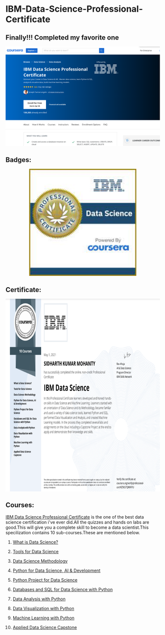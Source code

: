 # IBM-Data-Science-Professional-Certificate
## Finally!!! Completed my favorite one

![title](Readme_images/coursera_ibm_ds.png)
## Badges:
<p align="center">
  <img width="350" height="350" src="Readme_images/ibm_ds_img.jpg">
</p>

## Certificate:
<p align="center">
  <img width="700" height="630" src="Readme_images/certificate.png">
</p>

## Courses:
[IBM Data Science Professional Certificate](https://www.coursera.org/professional-certificates/ibm-data-science?utm_source=gg&utm_medium=sem&campaignid=8985360908&utm_campaign=10-IBM-Data-Science-IN&&utm_content=10-IBM-Data-Science-IN&adgroupid=86017336970&device=c&keyword=ibm%20data%20science%20course&matchtype=b&network=g&devicemodel=&adpostion=&creativeid=412873341066&hide_mobile_promo&gclid=Cj0KCQjw-LOEBhDCARIsABrC0TkDtgZvr9R4aI1GdqN8DoGPLYI3C1DkOogEsyeG8rAwhHcyw7jZwRMaApliEALw_wcB) is the one of the best data science certification i've ever did.All the quizzes and hands on labs are good.This will give you a complete skill to become a data scientist.This specilization contains 10 sub-courses.These are mentioned below.

1. [What is Data Science?](https://www.coursera.org/learn/what-is-datascience?specialization=ibm-data-science)

2. [Tools for Data Science](https://www.coursera.org/learn/open-source-tools-for-data-science?specialization=ibm-data-science)

3. [Data Science Methodology](https://www.coursera.org/learn/data-science-methodology?specialization=ibm-data-science)

4. [Python for Data Science, AI & Development](https://www.coursera.org/learn/python-for-applied-data-science-ai?specialization=ibm-data-science)

5. [Python Project for Data Science](https://www.coursera.org/learn/python-project-for-data-science?specialization=ibm-data-science)

6. [Databases and SQL for Data Science with Python](https://www.coursera.org/learn/sql-data-science?specialization=ibm-data-science)

7. [Data Analysis with Python](https://www.coursera.org/learn/data-analysis-with-python?specialization=ibm-data-science)

8. [Data Visualization with Python](https://www.coursera.org/learn/python-for-data-visualization?specialization=ibm-data-science)

9. [Machine Learning with Python](https://www.coursera.org/learn/machine-learning-with-python?specialization=ibm-data-science)

10. [Applied Data Science Capstone](https://www.coursera.org/learn/applied-data-science-capstone?specialization=ibm-data-science)


